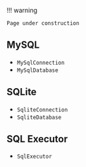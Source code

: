 !!! warning 
    
    Page under construction

## MySQL

* `MySqlConnection`
* `MySqlDatabase`

## SQLite 

* `SqliteConnection`
* `SqliteDatabase`

## SQL Executor

* `SqlExecutor`
